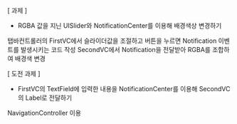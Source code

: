 

[ 과제 ]
- RGBA 값을 지닌 UISlider와 NotificationCenter를 이용해 배경색상 변경하기

탭바컨트롤러의 FirstVC에서 슬라이더값을 조절하고 버튼을 누르면 Notification 이벤트를 발생시키는 코드 작성
SecondVC에서 Notification을 전달받아 RGBA를 조합하여 배경색 변경

[ 도전 과제 ]
- FirstVC의 TextField에 입력한 내용을 NotificationCenter를 이용해 SecondVC의 Label로 전달하기

NavigationController 이용
